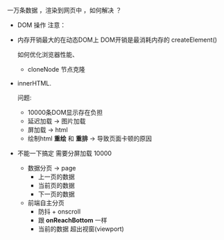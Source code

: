 一万条数据 ，渲染到网页中 ，如何解决 ？
- DOM 操作
  注意：

- 内存开销最大的在动态DOM上
  DOM开销是最消耗内存的
  createElement()

  如何优化浏览器性能、
    - cloneNode 节点克隆

- innerHTML.

  问题:
  - 10000条DOM显示存在负担
  - 延迟加载 -> 图片加载
  - 屏加载 -> html
  - 绘制html **重绘** 和 **重排** -> 导致页面卡顿的原因

- 不能一下搞定 需要分屏加载
  10000
  - 数据分页 -> page
    - 上一页的数据
    - 当前页的数据
    - 下一页的数据
  - 前端自主分页
    - 防抖 + onscroll
    - 跟 **onReachBottom** 一样
    - 当前的数据 超出视窗(viewport)